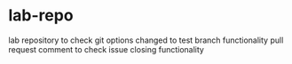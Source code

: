 # lab-repo
lab repository to check git options
changed to test branch functionality
pull request comment to check issue closing functionality
